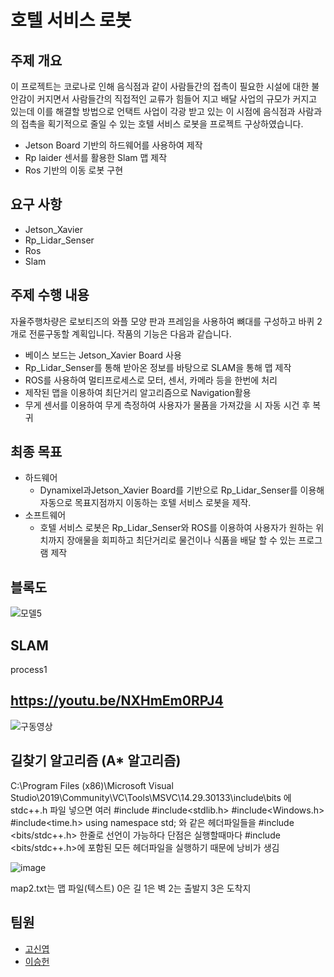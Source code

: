 # 호텔 서비스 로봇

## 주제 개요

이 프로젝트는 코로나로 인해 음식점과 같이 사람들간의 접촉이 필요한 시설에 대한 불안감이 커지면서 사람들간의 직접적인 교류가 힘들어 지고    배달 사업의 규모가 커지고 있는데 이를 해결할 방법으로 언택트 사업이 각광 받고 있는 이 시점에 음식점과 사람과의 접촉을 획기적으로 줄일 수 있는 호텔 서비스 로봇을 프로젝트 구상하였습니다.

* Jetson Board 기반의 하드웨어를 사용하여 제작
* Rp laider 센서를 활용한 Slam 맵 제작
* Ros 기반의 이동 로봇 구현

## 요구 사항

* Jetson_Xavier
* Rp_Lidar_Senser
* Ros
* Slam

## 주제 수행 내용

자율주행차량은 로보티즈의 와플 모양 판과 프레임을 사용하여 뼈대를 구성하고 바퀴 2개로 전륜구동할 계획입니다. 
작품의 기능은 다음과 같습니다.

* 베이스 보드는 Jetson_Xavier Board 사용   
* Rp_Lidar_Senser를 통해 받아온 정보를 바탕으로 SLAM을 통해 맵 제작 
* ROS를 사용하여 멀티프로세스로 모터, 센서, 카메라 등을 한번에 처리
* 제작된 맵을 이용하여 최단거리 알고리즘으로 Navigation활용   
* 무게 센서를 이용하여 무게 측정하여 사용자가 물품을 가져갔을 시 자동 시건 후 복귀   

## 최종 목표

* 하드웨어
  * Dynamixel과Jetson_Xavier Board를 기반으로 Rp_Lidar_Senser를 이용해 자동으로 목표지점까지 이동하는 호텔 서비스 로봇을 제작. 
* 소프트웨어
  * 호텔 서비스 로봇은 Rp_Lidar_Senser와 ROS를 이용하여 사용자가 원하는 위치까지 장애물을 회피하고 최단거리로 물건이나 식품을 배달 할 수 있는 프로그램 제작



## 블록도

![모델5](https://user-images.githubusercontent.com/86651809/168182709-a7080309-9382-4864-9684-f8a59c6aea4e.JPG)

## SLAM

process1
## https://youtu.be/NXHmEm0RPJ4
![구동영상](https://user-images.githubusercontent.com/86651809/168182858-f9d4e4ed-2b60-4e79-9b6c-3dd1c67ca7b1.JPG)

## 길찾기 알고리즘 (A* 알고리즘)

C:\Program Files (x86)\Microsoft Visual Studio\2019\Community\VC\Tools\MSVC\14.29.30133\include\bits
에 stdc++.h 파일 넣으면 여러 
#include <iostream> 
#include<stdlib.h>
#include<Windows.h>
#include<time.h>
using namespace std; 
와 같은 헤더파일들을 #include <bits/stdc++.h> 한줄로 선언이 가능하다 단점은 실행할때마다  #include <bits/stdc++.h>에 포함된 모든 헤더파일을 실행하기 때문에 낭비가 생김
  

 ![image](https://user-images.githubusercontent.com/86651809/166835749-57b852b7-eff5-48be-adc5-5f8aa59d3883.png)
 
 
 map2.txt는 맵 파일(텍스트) 0은 길 1은 벽 2는 출발지 3은 도착지
 
 ## 팀원
 
 * [고신엽](https://github.com/Jangseokcheon/EmbeddedSystem/tree/Node_Red)
 * [이승헌](https://github.com/Jangseokcheon/EmbeddedSystem/tree/Node_Red)
  
